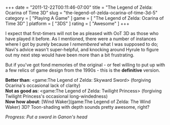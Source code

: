 +++
date = "2011-12-22T00:11:46-07:00"
title = "The Legend of Zelda: Ocarina of Time 3D"
slug = "the-legend-of-zelda-ocarina-of-time-3d-5"
category = [ "Playing A Game" ]
game = [ "The Legend of Zelda: Ocarina of Time 3D" ]
platform = [ "3DS" ]
rating = [ "Awesome" ]
+++

I expect that first-timers will not be as pleased with OoT 3D as those who have played it before.  As I mentioned, there were a number of instances where I got by purely because I <i>remembered</i> what I was supposed to do; Navi's advice wasn't super-helpful, and knocking around Hyrule to figure out my next step would have been more than a bit frustrating.

But if you've got fond memories of the original - or feel willing to put up with a few relics of game design from the 1990s - this is the <b>definitive</b> version.

<b>Better than</b>: <game:The Legend of Zelda: Skyward Sword> (forgiving Ocarina's occasional lack of clarity)  
<b>Not as good as</b>: <game:The Legend of Zelda: Twilight Princess> (forgiving Twilight Princess's occasional long-windedness)  
<b>Now how about</b>: [Wind Waker](game:The Legend of Zelda: The Wind Waker) 3D?  Toon-shading with depth sounds pretty awesome, right?

<i>Progress: Put a sword in Ganon's head</i>